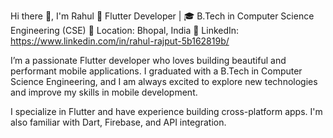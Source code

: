
Hi there 👋, I'm Rahul
🚀 Flutter Developer | 🎓 B.Tech in Computer Science Engineering (CSE)
📍 Location: Bhopal, India
🔗 LinkedIn: https://www.linkedin.com/in/rahul-rajput-5b162819b/

I’m a passionate Flutter developer who loves building beautiful and performant mobile applications.
I graduated with a B.Tech in Computer Science Engineering, 
and I am always excited to explore new technologies and improve my skills in mobile development.

I specialize in Flutter and have experience building cross-platform apps.
I'm also familiar with Dart, Firebase, and API integration.
